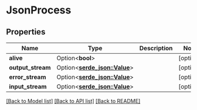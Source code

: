 # JsonProcess

## Properties

Name | Type | Description | Notes
------------ | ------------- | ------------- | -------------
**alive** | Option<**bool**> |  | [optional]
**output_stream** | Option<[**serde_json::Value**](.md)> |  | [optional]
**error_stream** | Option<[**serde_json::Value**](.md)> |  | [optional]
**input_stream** | Option<[**serde_json::Value**](.md)> |  | [optional]

[[Back to Model list]](../README.md#documentation-for-models) [[Back to API list]](../README.md#documentation-for-api-endpoints) [[Back to README]](../README.md)


